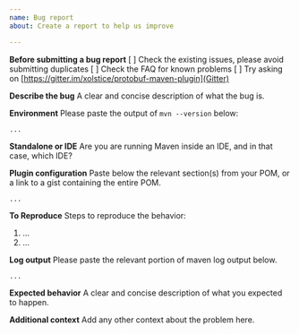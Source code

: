 ```yaml
---
name: Bug report
about: Create a report to help us improve

---
```


**Before submitting a bug report**
[ ] Check the existing issues, please avoid submitting duplicates
[ ] Check the FAQ for known problems
[ ] Try asking on [https://gitter.im/xolstice/protobuf-maven-plugin](Gitter)

**Describe the bug**
A clear and concise description of what the bug is.

**Environment**
Please paste the output of `mvn --version` below:
```
...
```

**Standalone or IDE**
Are you are running Maven inside an IDE, and in that case, which IDE?

**Plugin configuration**
Paste below the relevant section(s) from your POM, or a link to a gist containing the entire POM.
```
...
```

**To Reproduce**
Steps to reproduce the behavior:
1. ...
2. ...

**Log output**
Please paste the relevant portion of maven log output below.
```
...
```

**Expected behavior**
A clear and concise description of what you expected to happen.

**Additional context**
Add any other context about the problem here.
